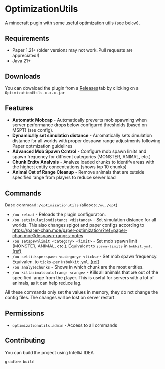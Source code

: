 # OptimizationUtils

A minecraft plugin with some useful optimization utils (see below).

## Requirements

- Paper 1.21+ (older versions may not work. Pull requests are appreciated!)
- Java 21+

## Downloads
You can download the plugin from a [Releases](https://github.com/EpicPlayerA10/OptimizationUtils/releases/latest) tab by clicking on a `OptimizationUtils-x.x.x.jar`

## Features

- **Automatic Mobcap** - Automatically prevents mob spawning when server performance drops below configured thresholds (based on MSPT) (see config).
- **Dynamically set simulation distance** - Automatically sets simulation distance for all worlds with proper despawn range adjustments following Paper optimization guidelines
- **Advanced Mob Spawn Control** - Configure mob spawn limits and spawn frequency for different categories (MONSTER, ANIMAL, etc.)
- **Chunk Entity Analysis** - Analyze loaded chunks to identify areas with the highest entity concentrations (shows top 10 chunks)
- **Animal Out of Range Cleanup** - Remove animals that are outside specified range from players to reduce server load

## Commands

Base command: `/optimizationutils` (aliases: `/ou`, `/opt`)

- `/ou reload` - Reloads the plugin configuration.
- `/ou setsimulationdistance <distance>` - Set simulation distance for all worlds. This also changes spigot and paper configs according to https://paper-chan.moe/paper-optimization/?ref=paper-chan.moe#despawn-ranges-notes
- `/ou setspawnlimit <category> <limit>` - Set mob spawn limit (MONSTER, ANIMAL, etc.). Equivalent to `spawn-limits` in `bukkit.yml`. [(ref)](https://paper-chan.moe/paper-optimization/?ref=paper-chan.moe#spawn-limits)
- `/ou setticksperspawn <category> <ticks>` - Set mob spawn frequency. Equivalent to `ticks-per` in `bukkit.yml`. [(ref)](https://paper-chan.moe/paper-optimization/?ref=paper-chan.moe#ticks-per)
- `/ou analyzechunks` - Shows in which chunk are the most entities.
- `/ou killanimalsoutofrange <range>` - Kills all animals that are out of the specified range from the player. This is useful for servers with a lot of animals, as it can help reduce lag.

All these commands only set the values in memory, they do not change the config files. The changes will be lost on server restart.

## Permissions

- `optimizationutils.admin` - Access to all commands

## Contributing

You can build the project using IntelliJ IDEA

```bash
gradlew build
```
